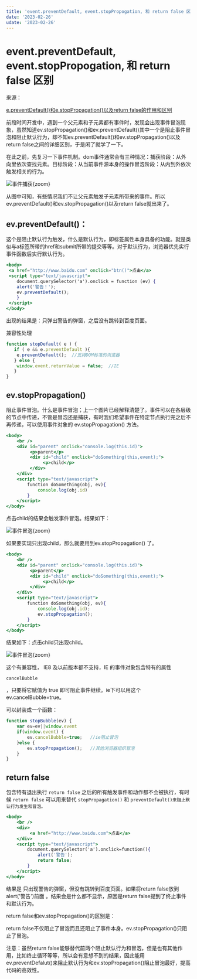 ```yaml
---
title: 'event.preventDefault, event.stopPropogation, 和 return false 区别'
date: '2023-02-26'
udate: '2023-02-26'
---
```

# event.preventDefault, event.stopPropogation, 和 return false 区别

来源： 

[e.preventDefault()和e.stopPropagation()以及return false的作用和区别](https://www.cnblogs.com/sqh17/p/8427283.html)

前段时间开发中，遇到一个父元素和子元素都有事件时，发现会出现事件冒泡现象，虽然知道ev.stopPropagation()和ev.preventDefault()其中一个是阻止事件冒泡和阻止默认行为，却不知ev.preventDefault()和ev.stopPropagation()以及return false之间的详细区别，于是闲了就学了一下。

在此之前，先复习一下事件机制。dom事件通常会有三种情况：捕获阶段：从外向里依次查找元素。目标阶段：从当前事件源本身的操作冒泡阶段：从内到外依次触发相关的行为。

![事件捕获](/事件捕获.png){zoom}


从图中可知，有些情况我们不让父元素触发子元素所带来的事件。所以ev.preventDefault()和ev.stopPropagation()以及return false就出来了。

## ev.preventDefault()：

这个是阻止默认行为触发，什么是默认行为，即标签属性本身具备的功能。就是类似与a标签所带的href和submit所带的提交等等。对于默认行为，浏览器优先实行事件函数后实行默认行为。

```jsx
<body>
 <a href="http://www.baidu.com" onclick="btn()">点击</a>
 <script type="text/javascript">
    document.querySelector('a').onclick = function (ev) {
    alert('警告！');
    ev.preventDefault();
    }
 </script>
</body>
```

出现的结果是：只弹出警告的弹窗，之后没有跳转到百度页面。

兼容性处理

```jsx
function stopDefault( e ) { 
   if ( e && e.preventDefault ){ 
    e.preventDefault();  //支持DOM标准的浏览器
   } else { 
    window.event.returnValue = false;  //IE
   } 
}
```

##  ev.stopPropagation()

阻止事件冒泡。什么是事件冒泡；上一个图片已经解释清楚了。事件可以在各层级的节点中传递，不管是冒泡还是捕获，有时我们希望事件在特定节点执行完之后不再传递，可以使用事件对象的 ev.stopPropagation() 方法。

```jsx
<body>
    <br />
    <div id="parent" onclick="console.log(this.id)">
         <p>parent</p>
         <div id="child" onclick="doSomething(this,event);">
              <p>child</p>
         </div>
    </div>
    <script type="text/javascript">
        function doSomething(obj, ev){
            console.log(obj.id)
        }
    </script>
</body>
```

点击child的结果会触发事件冒泡。结果如下：

![事件冒泡](/事件冒泡.png){zoom}

如果要实现只出现child，那么就要用到ev.stopPropagation() 了。

```jsx
<body>
    <br />
    <div id="parent" onclick="console.log(this.id)">
         <p>parent</p>
         <div id="child" onclick="doSomething(this,event);">
              <p>child</p>
         </div>
    </div>
    <script type="text/javascript">
        function doSomething(obj, ev){
            console.log(obj.id);
            ev.stopPropagation();
        }
    </script>
</body>
```

结果如下：点击child只出现child。

![事件冒泡](/事件冒泡2.png){zoom}

这个有兼容性， IE8 及以前版本都不支持，IE 的事件对象包含特有的属性

```
cancelBubble
```

，只要将它赋值为 true 即可阻止事件继续。ie下可以用这个ev.cancelBubble=true。

可以封装成一个函数：

```jsx
function stopBubble(ev) {
    var ev=ev||window.event
    if(window.event) {
        ev.cancelBubble=true;   //ie阻止冒泡
    }else {
        ev.stopPropagation();   //其他浏览器组织冒泡        
    }
}
```

## return false

包含特有退出执行 `return false` 之后的所有触发事件和动作都不会被执行，有时候 `return false` 可以用来替代 `stopPropagation()` 和 `preventDefault()来阻止默认行为发生和冒泡。`

```jsx
<body>
    <br />
    <div>
         <a href="http://www.baidu.com">点击</a>
    </div>
    <script type="text/javascript">
        document.querySelector('a').onclick=function(){
            alert('警告');
            return false;
        }
    </script>
</body>
```

结果是 只出现警告的弹窗，但没有跳转到百度页面。如果将return false放到alert('警告')前面 。结果会是什么都不显示，原因是return false提到了终止事件和默认行为。

return false和ev.stopPropagation()的区别是：

return false不仅阻止了冒泡而且还阻止了事件本身。ev.stopPropagation()只阻止了冒泡。

注意：虽然return false能够替代前两个阻止默认行为和冒泡，但是也有其他作用，比如终止循环等等，所以会有意想不到的结果，因此能用ev.preventDefalut()来阻止默认行为和ev.stopPropagation()阻止冒泡最好，提高代码的高效性。
